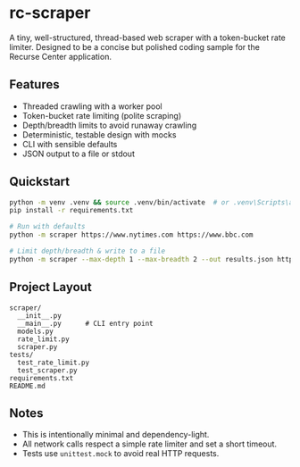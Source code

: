 
# rc-scraper

A tiny, well-structured, thread-based web scraper with a token-bucket rate limiter. 
Designed to be a concise but polished coding sample for the Recurse Center application.

## Features
- Threaded crawling with a worker pool
- Token-bucket rate limiting (polite scraping)
- Depth/breadth limits to avoid runaway crawling
- Deterministic, testable design with mocks
- CLI with sensible defaults
- JSON output to a file or stdout

## Quickstart

```bash
python -m venv .venv && source .venv/bin/activate  # or .venv\Scripts\activate on Windows
pip install -r requirements.txt

# Run with defaults
python -m scraper https://www.nytimes.com https://www.bbc.com

# Limit depth/breadth & write to a file
python -m scraper --max-depth 1 --max-breadth 2 --out results.json https://example.com
```

## Project Layout
```
scraper/
  __init__.py
  __main__.py      # CLI entry point
  models.py
  rate_limit.py
  scraper.py
tests/
  test_rate_limit.py
  test_scraper.py
requirements.txt
README.md
```

## Notes
- This is intentionally minimal and dependency-light.
- All network calls respect a simple rate limiter and set a short timeout.
- Tests use `unittest.mock` to avoid real HTTP requests.
